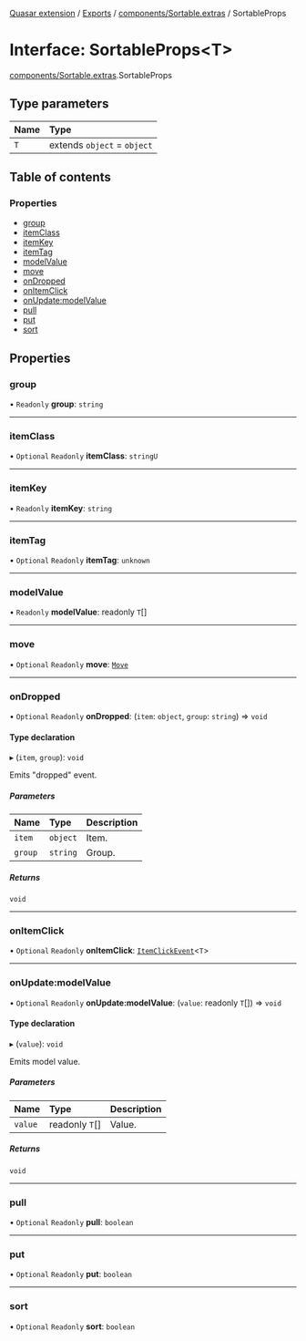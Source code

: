 [Quasar extension](../index.md) / [Exports](../modules.md) / [components/Sortable.extras](../modules/components_Sortable_extras.md) / SortableProps

# Interface: SortableProps<T\>

[components/Sortable.extras](../modules/components_Sortable_extras.md).SortableProps

## Type parameters

| Name | Type |
| :------ | :------ |
| `T` | extends `object` = `object` |

## Table of contents

### Properties

- [group](components_Sortable_extras.SortableProps.md#group)
- [itemClass](components_Sortable_extras.SortableProps.md#itemclass)
- [itemKey](components_Sortable_extras.SortableProps.md#itemkey)
- [itemTag](components_Sortable_extras.SortableProps.md#itemtag)
- [modelValue](components_Sortable_extras.SortableProps.md#modelvalue)
- [move](components_Sortable_extras.SortableProps.md#move)
- [onDropped](components_Sortable_extras.SortableProps.md#ondropped)
- [onItemClick](components_Sortable_extras.SortableProps.md#onitemclick)
- [onUpdate:modelValue](components_Sortable_extras.SortableProps.md#onupdate:modelvalue)
- [pull](components_Sortable_extras.SortableProps.md#pull)
- [put](components_Sortable_extras.SortableProps.md#put)
- [sort](components_Sortable_extras.SortableProps.md#sort)

## Properties

### group

• `Readonly` **group**: `string`

___

### itemClass

• `Optional` `Readonly` **itemClass**: `stringU`

___

### itemKey

• `Readonly` **itemKey**: `string`

___

### itemTag

• `Optional` `Readonly` **itemTag**: `unknown`

___

### modelValue

• `Readonly` **modelValue**: readonly `T`[]

___

### move

• `Optional` `Readonly` **move**: [`Move`](components_Sortable_extras.Move.md)

___

### onDropped

• `Optional` `Readonly` **onDropped**: (`item`: `object`, `group`: `string`) => `void`

#### Type declaration

▸ (`item`, `group`): `void`

Emits "dropped" event.

##### Parameters

| Name | Type | Description |
| :------ | :------ | :------ |
| `item` | `object` | Item. |
| `group` | `string` | Group. |

##### Returns

`void`

___

### onItemClick

• `Optional` `Readonly` **onItemClick**: [`ItemClickEvent`](components_Sortable_extras.ItemClickEvent.md)<`T`\>

___

### onUpdate:modelValue

• `Optional` `Readonly` **onUpdate:modelValue**: (`value`: readonly `T`[]) => `void`

#### Type declaration

▸ (`value`): `void`

Emits model value.

##### Parameters

| Name | Type | Description |
| :------ | :------ | :------ |
| `value` | readonly `T`[] | Value. |

##### Returns

`void`

___

### pull

• `Optional` `Readonly` **pull**: `boolean`

___

### put

• `Optional` `Readonly` **put**: `boolean`

___

### sort

• `Optional` `Readonly` **sort**: `boolean`

